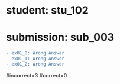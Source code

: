 # student: stu_102
# submission: sub_003

```diff
- ex01_0: Wrong Answer
- ex01_1: Wrong Answer
- ex01_2: Wrong Answer
```
#incorrect=3
#correct=0
